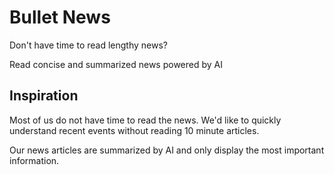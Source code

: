 # Bullet News

Don't have time to read lengthy news?

Read concise and summarized news powered by AI

## Inspiration

Most of us do not have time to read the news. We'd like to quickly understand recent events without reading 10 minute articles.

Our news articles are summarized by AI and only display the most important information.

